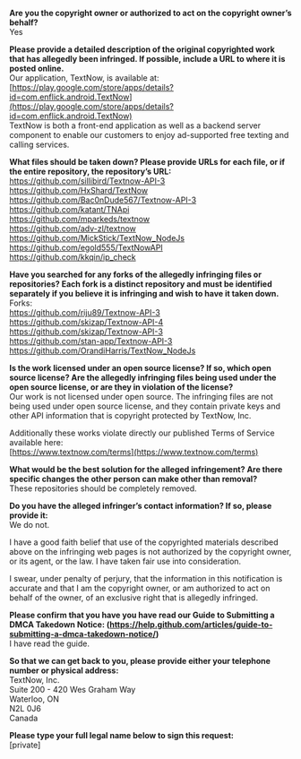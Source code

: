 **Are you the copyright owner or authorized to act on the copyright owner’s behalf?**   
Yes  

**Please provide a detailed description of the original copyrighted work that has allegedly been infringed. If possible, include a URL to where it is posted online.**   
Our application, TextNow, is available at:   
[https://play.google.com/store/apps/details?id=com.enflick.android.TextNow](https://play.google.com/store/apps/details?id=com.enflick.android.TextNow)   
TextNow is both a front-end application as well as a backend server component to enable our customers to enjoy ad-supported free texting and calling services.  

**What files should be taken down? Please provide URLs for each file, or if the entire repository, the repository’s URL:**   
https://github.com/sillibird/Textnow-API-3   
https://github.com/HxShard/TextNow   
https://github.com/Bac0nDude567/Textnow-API-3   
https://github.com/katant/TNApi   
https://github.com/mparkeds/textnow   
https://github.com/adv-zl/textnow   
https://github.com/MickStick/TextNow_NodeJs   
https://github.com/egold555/TextNowAPI   
https://github.com/kkqin/ip_check  

**Have you searched for any forks of the allegedly infringing files or repositories? Each fork is a distinct repository and must be identified separately if you believe it is infringing and wish to have it taken down.**   
Forks:   
https://github.com/riju89/Textnow-API-3   
https://github.com/skizap/Textnow-API-4   
https://github.com/skizap/Textnow-API-3   
https://github.com/stan-app/Textnow-API-3   
https://github.com/OrandiHarris/TextNow_NodeJs  

**Is the work licensed under an open source license? If so, which open source license? Are the allegedly infringing files being used under the open source license, or are they in violation of the license?**   
Our work is not licensed under open source. The infringing files are not being used under open source license, and they contain private keys and other API information that is copyright protected by TextNow, Inc.  

Additionally these works violate directly our published Terms of Service available here:   
[https://www.textnow.com/terms](https://www.textnow.com/terms)  

**What would be the best solution for the alleged infringement? Are there specific changes the other person can make other than removal?**  
These repositories should be completely removed.  

**Do you have the alleged infringer’s contact information? If so, please provide it:**   
We do not.  

I have a good faith belief that use of the copyrighted materials described above on the infringing web pages is not authorized by the copyright owner, or its agent, or the law. I have taken fair use into consideration.  

I swear, under penalty of perjury, that the information in this notification is accurate and that I am the copyright owner, or am authorized to act on behalf of the owner, of an exclusive right that is allegedly infringed.  

**Please confirm that you have you have read our Guide to Submitting a DMCA Takedown Notice: (https://help.github.com/articles/guide-to-submitting-a-dmca-takedown-notice/)**   
I have read the guide.  

**So that we can get back to you, please provide either your telephone number or physical address:**   
TextNow, Inc.   
Suite 200 - 420 Wes Graham Way   
Waterloo, ON   
N2L 0J6   
Canada  

**Please type your full legal name below to sign this request:**   
[private]
